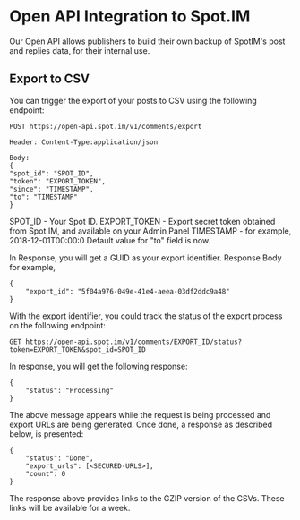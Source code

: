 # Open API Integration to Spot.IM
Our Open API allows publishers to build their own backup of SpotIM's post and replies data, for their internal use.

## Export to CSV
You can trigger the export of your posts to CSV using the following endpoint:

```
POST https://open-api.spot.im/v1/comments/export

Header: Content-Type:application/json

Body:
{
"spot_id": "SPOT_ID",
"token": "EXPORT_TOKEN",
"since": "TIMESTAMP",
"to": "TIMESTAMP"
}
```
SPOT_ID - Your Spot ID. 
EXPORT_TOKEN - Export secret token obtained from Spot.IM, and available on your Admin Panel
TIMESTAMP - for example, 2018-12-01T00:00:0
Default value for "to" field is now.

In Response, you will get a GUID as your export identifier. Response Body for example, 
```
{
    "export_id": "5f04a976-049e-41e4-aeea-03df2ddc9a48"
}
```


With the export identifier, you could track the status of the export process on the following endpoint:

```
GET https://open-api.spot.im/v1/comments/EXPORT_ID/status?token=EXPORT_TOKEN&spot_id=SPOT_ID
```

In response, you will get the following response:
```
{
    "status": "Processing"
}
```
The above message appears while the request is being processed and export URLs are being generated.
Once done, a response as described below, is presented:
```
{
    "status": "Done",
    "export_urls": [<SECURED-URLS>],
    "count": 0
}
```
The response above provides links to the GZIP version of the CSVs. These links will be available for a week.
